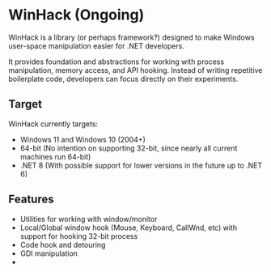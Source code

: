 # WinHack (Ongoing)
WinHack is a library (or perhaps framework?) designed to make Windows user-space manipulation easier for .NET developers.

It provides foundation and abstractions for working with process manipulation, memory access, and API hooking. Instead of writing repetitive boilerplate code, developers can focus directly on their experiments.

## Target
WinHack currently targets:

- Windows 11 and Windows 10 (2004+)
- 64-bit (No intention on supporting 32-bit, since nearly all current machines run 64-bit)
- .NET 8 (With possible support for lower versions in the future up to .NET 6)


## Features
- Utilities for working with window/monitor
- Local/Global window hook (Mouse, Keyboard, CallWnd, etc) with support for hooking 32-bit process
- Code hook and detouring
- GDI manipulation
- 
